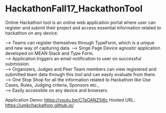 # HackathonFall17_HackathonTool
Online Hackathon tool is an online web application portal where user can register and submit their project and access essential information related to hackathon on any device.   

--> Teams can register themselves through TypeForm, which is a unique and new way of capturing data. 
--> Singe Page Device agnostic application developed on MEAN Stack and Type Form.  
--> Application triggers an email notification to user on successful submission.  
--> Organizers, Judges and Peer Team members can view registered and submitted team data through this tool and can easily evaluate from there.  
--> One Stop Shop for all the information related to Hackathon like Use Cases, Rules, Judging criteria, Sponsors etc.,  
--> Easily accessible on any device and browsers.

Application Demo: https://youtu.be/C7aOANZ5j6c
Hosted URL: https://umkchackathon.github.io/

